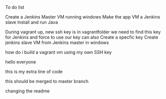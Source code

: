 To do list

Create a Jenkins Master VM running windows
Make the app VM a Jenkins slave
Install and run Java

During vagrant up, new ssh key is in vagrantfolder
we need to find this key for Jenkins and force to use our key
can also Create a specfic key
Create jenkins slave VM from Jenkins master in windows

how do i build a vagrant vm using my own SSH key

hello everyone

this is my extra line of code

this should be merged to master branch

changing the readme
